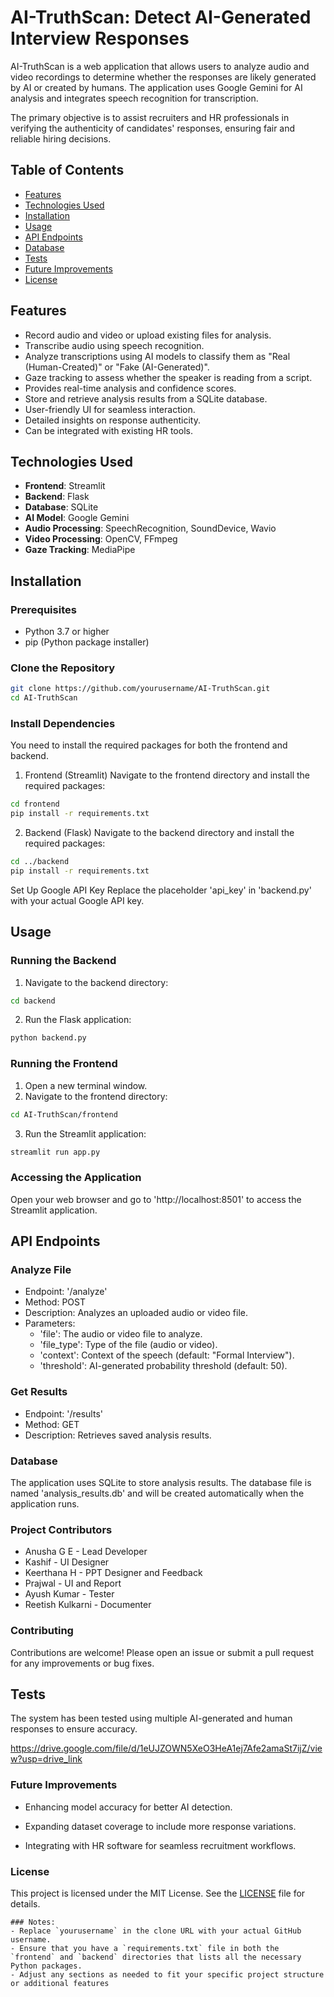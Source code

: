 # AI-TruthScan: Detect AI-Generated Interview Responses

AI-TruthScan is a web application that allows users to analyze audio and video recordings to determine whether the responses are likely generated by AI or created by humans. The application uses Google Gemini for AI analysis and integrates speech recognition for transcription.

The primary objective is to assist recruiters and HR professionals in verifying the authenticity 
of candidates' responses, ensuring fair and reliable hiring decisions. 

## Table of Contents
- [Features](#features)
- [Technologies Used](#technologies-used)
- [Installation](#installation)
- [Usage](#usage)
- [API Endpoints](#api-endpoints)
- [Database](#database)
- [Tests](#tests)
- [Future Improvements](#future-improvements)
- [License](#license)

## Features
- Record audio and video or upload existing files for analysis.
- Transcribe audio using speech recognition.
- Analyze transcriptions using AI models to classify them as "Real (Human-Created)" or "Fake (AI-Generated)".
- Gaze tracking to assess whether the speaker is reading from a script.
- Provides real-time analysis and confidence scores. 
- Store and retrieve analysis results from a SQLite database.  
- User-friendly UI for seamless interaction. 
- Detailed insights on response authenticity. 
- Can be integrated with existing HR tools.

## Technologies Used
- **Frontend**: Streamlit
- **Backend**: Flask
- **Database**: SQLite
- **AI Model**: Google Gemini
- **Audio Processing**: SpeechRecognition, SoundDevice, Wavio
- **Video Processing**: OpenCV, FFmpeg
- **Gaze Tracking**: MediaPipe

## Installation

### Prerequisites
- Python 3.7 or higher
- pip (Python package installer)

### Clone the Repository
```bash
git clone https://github.com/yourusername/AI-TruthScan.git
cd AI-TruthScan
```

### Install Dependencies
You need to install the required packages for both the frontend and backend.

1. Frontend (Streamlit) Navigate to the frontend directory and install the required packages:

```bash
cd frontend
pip install -r requirements.txt
```

2. Backend (Flask) Navigate to the backend directory and install the required packages:

```bash
cd ../backend
pip install -r requirements.txt
```

Set Up Google API Key
Replace the placeholder 'api_key' in 'backend.py' with your actual Google API key.

## **Usage**

### Running the Backend

1. Navigate to the backend directory:
```bash
cd backend
```

2. Run the Flask application:
```bash
python backend.py
```

### Running the Frontend

1. Open a new terminal window.
2. Navigate to the frontend directory:
```bash
cd AI-TruthScan/frontend
```

3. Run the Streamlit application:
```bash
streamlit run app.py
```

### Accessing the Application
Open your web browser and go to 'http://localhost:8501' to access the Streamlit application.

## **API Endpoints**
### Analyze File
- Endpoint: '/analyze'
- Method: POST
- Description: Analyzes an uploaded audio or video file.
- Parameters:
    - 'file': The audio or video file to analyze.
    - 'file_type': Type of the file (audio or video).
    - 'context': Context of the speech (default: "Formal Interview").
    - 'threshold': AI-generated probability threshold (default: 50).


### Get Results
- Endpoint: '/results'
- Method: GET
- Description: Retrieves saved analysis results.


### **Database**
The application uses SQLite to store analysis results. The database file is named 'analysis_results.db' and will be created automatically when the application runs.

### **Project Contributors**

- Anusha G E - Lead Developer 
- Kashif - UI Designer 
- Keerthana H - PPT Designer and Feedback 
- Prajwal - UI and Report 
- Ayush Kumar - Tester 
- Reetish Kulkarni - Documenter

### **Contributing**
Contributions are welcome! Please open an issue or submit a pull request for any improvements or bug fixes.

## **Tests** 
The system has been tested using multiple AI-generated and human responses to ensure 
accuracy. 

https://drive.google.com/file/d/1eUJZOWN5XeO3HeA1ej7Afe2amaSt7ijZ/view?usp=drive_link


### **Future Improvements** 

 - Enhancing model accuracy for better AI detection. 

 - Expanding dataset coverage to include more response variations. 

 - Integrating with HR software for seamless recruitment workflows.

### **License**
This project is licensed under the MIT License. See the [LICENSE](LICENSE.md) file for details.

```
### Notes:
- Replace `yourusername` in the clone URL with your actual GitHub username.
- Ensure that you have a `requirements.txt` file in both the `frontend` and `backend` directories that lists all the necessary Python packages.
- Adjust any sections as needed to fit your specific project structure or additional features
```
